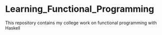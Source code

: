 # Learning_Functional_Programming
This repository contains my college work on functional programming with Haskell
